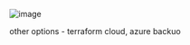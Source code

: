 ![image](https://github.com/pythonkid2/DevOps-Practice/assets/100591950/7bf205f9-eba6-46ea-858d-3f2e72277c33)


other options -
terraform cloud, azure backuo 
